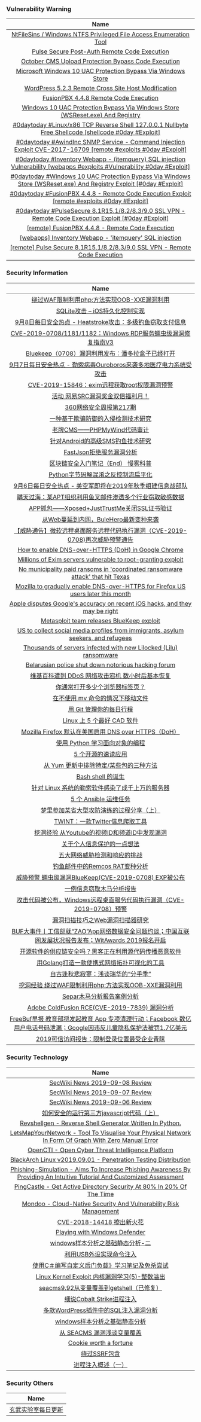 ###  						       							Vulnerability Warning

|                             Name                             |
| :----------------------------------------------------------: |
|[NtFileSins / Windows NTFS Privileged File Access Enumeration Tool](https://cxsecurity.com/issue/WLB-2019090055)|
|[Pulse Secure Post-Auth Remote Code Execution](https://cxsecurity.com/issue/WLB-2019090054)|
|[October CMS Upload Protection Bypass Code Execution](https://cxsecurity.com/issue/WLB-2019090053)|
|[Microsoft Windows 10 UAC Protection Bypass Via Windows Store](https://cxsecurity.com/issue/WLB-2019090051)|
|[WordPress 5.2.3 Remote Cross Site Host Modification](https://cxsecurity.com/issue/WLB-2019090049)|
|[FusionPBX 4.4.8 Remote Code Execution](https://cxsecurity.com/issue/WLB-2019090048)|
|[Windows 10 UAC Protection Bypass Via Windows Store (WSReset.exe) And Registry](https://cxsecurity.com/issue/WLB-2019090046)|
|[#0daytoday #Linux/x86 TCP Reverse Shell 127.0.0.1 Nullbyte Free Shellcode [shellcode  #0day #Exploit]](http://0day.today/exploits/33218)|
|[#0daytoday #AwindInc SNMP Service - Command Injection Exploit CVE-2017-16709 [remote #exploits  #0day #Exploit]](http://0day.today/exploits/33217)|
|[#0daytoday #Inventory Webapp - (itemquery) SQL injection Vulnerability [webapps #exploits #Vulnerability #0day #Exploit]](http://0day.today/exploits/33216)|
|[#0daytoday #Windows 10 UAC Protection Bypass Via Windows Store (WSReset.exe) And Registry Exploit [#0day #Exploit]](http://0day.today/exploits/33215)|
|[#0daytoday #FusionPBX 4.4.8 - Remote Code Execution Exploit  [remote #exploits  #0day #Exploit]](http://0day.today/exploits/33214)|
|[#0daytoday #PulseSecure 8.1R15.1/8.2/8.3/9.0 SSL VPN - Remote Code Execution Exploit [#0day #Exploit]](http://0day.today/exploits/33213)|
|[[remote] FusionPBX 4.4.8 - Remote Code Execution](https://www.exploit-db.com/exploits/47358)|
|[[webapps] Inventory Webapp - 'itemquery' SQL injection](https://www.exploit-db.com/exploits/47356)|
|[[remote] Pulse Secure 8.1R15.1/8.2/8.3/9.0 SSL VPN - Remote Code Execution](https://www.exploit-db.com/exploits/47354)|

### 						        							Security Information
|                             Name                                    |
| :----------------------------------------------------------: |
|[绕过WAF限制利用php:方法实现OOB-XXE漏洞利用](http://www.91ri.org/17904.html)|
|[SQLite攻击 – iOS持久化控制实现](http://www.91ri.org/17855.html)|
|[9月8日每日安全热点 - Heatstroke攻击：多级钓鱼窃取支付信息](https://www.anquanke.com/post/id/186082)|
|[CVE-2019-0708/1181/1182：Windows RDP服务蠕虫级漏洞修复指南V3](https://www.anquanke.com/post/id/186070)|
|[Bluekeep（0708）漏洞利用发布：潘多拉盒子已经打开](https://www.anquanke.com/post/id/186060)|
|[9月7日每日安全热点 - 勒索病毒Ouroboros来袭多地医疗电力系统受攻击](https://www.anquanke.com/post/id/186057)|
|[CVE-2019-15846：exim远程获取root权限漏洞预警](https://www.anquanke.com/post/id/186039)|
|[活动  网易SRC漏洞奖金双倍福利月！](https://www.anquanke.com/post/id/186029)|
|[360网络安全周报第217期](https://www.anquanke.com/post/id/186014)|
|[一种基于欺骗防御的入侵检测技术研究](https://www.anquanke.com/post/id/185986)|
|[老牌CMS——PHPMyWind代码审计](https://www.anquanke.com/post/id/185993)|
|[针对Android的高级SMS钓鱼技术研究](https://www.anquanke.com/post/id/185912)|
|[FastJson拒绝服务漏洞分析](https://www.anquanke.com/post/id/185964)|
|[区块链安全入门笔记（End）  慢雾科普](https://www.anquanke.com/post/id/185960)|
|[Python字节码解混淆之反控制流扁平化](https://www.anquanke.com/post/id/185482)|
|[9月6日每日安全热点 - 美空军即将在2019年秋季组建信息战部队](https://www.anquanke.com/post/id/185952)|
|[瞒天过海：某APT组织利用鱼叉邮件渗透多个行业窃取敏感数据](https://www.secpulse.com/archives/111999.html)|
|[APP抓包——Xposed+JustTrustMe关闭SSL证书验证](https://www.secpulse.com/archives/112022.html)|
|[从Web蔓延到内网，BuleHero最新变种来袭](https://www.secpulse.com/archives/111879.html)|
|[【威胁通告】微软远程桌面服务远程代码执行漏洞（CVE-2019-0708)再次威胁预警通告](http://blog.nsfocus.net/cve-2019-0708-2/)|
|[How to enable DNS-over-HTTPS (DoH) in Google Chrome](https://www.zdnet.com/article/how-to-enable-dns-over-https-doh-in-google-chrome/#ftag=RSSbaffb68)|
|[Millions of Exim servers vulnerable to root-granting exploit](https://www.zdnet.com/article/millions-of-exim-servers-vulnerable-to-root-granting-exploit/#ftag=RSSbaffb68)|
|[No municipality paid ransoms in 'coordinated ransomware attack' that hit Texas](https://www.zdnet.com/article/no-municipality-paid-ransoms-in-coordinated-ransomware-attack-that-hit-texas/#ftag=RSSbaffb68)|
|[Mozilla to gradually enable DNS-over-HTTPS for Firefox US users later this month](https://www.zdnet.com/article/mozilla-to-gradually-enable-dns-over-https-for-firefox-us-users-later-this-month/#ftag=RSSbaffb68)|
|[Apple disputes Google's accuracy on recent iOS hacks, and they may be right](https://www.zdnet.com/article/apple-disputes-googles-accuracy-on-recent-ios-hacks-and-they-may-be-right/#ftag=RSSbaffb68)|
|[Metasploit team releases BlueKeep exploit](https://www.zdnet.com/article/metasploit-team-releases-bluekeep-exploit/#ftag=RSSbaffb68)|
|[US to collect social media profiles from immigrants, asylum seekers, and refugees](https://www.zdnet.com/article/us-to-collect-social-media-profiles-from-immigrants-asylum-seekers-and-refugees/#ftag=RSSbaffb68)|
|[Thousands of servers infected with new Lilocked (Lilu) ransomware](https://www.zdnet.com/article/thousands-of-servers-infected-with-new-lilocked-lilu-ransomware/#ftag=RSSbaffb68)|
|[Belarusian police shut down notorious hacking forum](https://www.zdnet.com/article/belarusian-police-shut-down-notorious-hacking-forum/#ftag=RSSbaffb68)|
|[维基百科遭到 DDoS 网络攻击宕机 数小时后基本恢复](https://linux.cn/article-11323-1.html?utm_source=rss&utm_medium=rss)|
|[你通常打开多少个浏览器标签页？](https://linux.cn/article-11322-1.html?utm_source=rss&utm_medium=rss)|
|[在不使用 mv 命令的情况下移动文件](https://linux.cn/article-11321-1.html?utm_source=rss&utm_medium=rss)|
|[用 Git 管理你的每日行程](https://linux.cn/article-11320-1.html?utm_source=rss&utm_medium=rss)|
|[Linux 上 5 个最好 CAD 软件](https://linux.cn/article-11319-1.html?utm_source=rss&utm_medium=rss)|
|[Mozilla Firefox 默认在美国启用 DNS over HTTPS（DoH）](https://linux.cn/article-11318-1.html?utm_source=rss&utm_medium=rss)|
|[使用 Python 学习面向对象的编程](https://linux.cn/article-11317-1.html?utm_source=rss&utm_medium=rss)|
|[5 个开源的速读应用](https://linux.cn/article-11316-1.html?utm_source=rss&utm_medium=rss)|
|[从 Yum 更新中排除特定/某些包的三种方法](https://linux.cn/article-11315-1.html?utm_source=rss&utm_medium=rss)|
|[Bash shell 的诞生](https://linux.cn/article-11314-1.html?utm_source=rss&utm_medium=rss)|
|[针对 Linux 系统的勒索软件感染了成千上万的服务器](https://linux.cn/article-11313-1.html?utm_source=rss&utm_medium=rss)|
|[5 个 Ansible 运维任务](https://linux.cn/article-11312-1.html?utm_source=rss&utm_medium=rss)|
|[梦里参加某省大型攻防演练的过程分享（上）](https://www.freebuf.com/vuls/212909.html)|
|[TWINT：一款Twitter信息爬取工具](https://www.freebuf.com/sectool/212601.html)|
|[挖洞经验  从Youtube的视频ID和频道ID中发现漏洞](https://www.freebuf.com/vuls/211973.html)|
|[关于个人信息保护的一点想法](https://www.freebuf.com/articles/neopoints/213046.html)|
|[五大网络威胁检测和响应的挑战](https://www.freebuf.com/articles/network/212533.html)|
|[钓鱼邮件中的Remcos RAT变种分析](https://www.freebuf.com/articles/network/212400.html)|
|[威胁预警  蠕虫级漏洞BlueKeep(CVE-2019-0708) EXP被公布](https://www.freebuf.com/vuls/213745.html)|
|[一例信息窃取木马分析报告](https://www.freebuf.com/articles/network/211875.html)|
|[攻击代码被公布，Windows远程桌面服务代码执行漏洞（CVE-2019-0708）预警](https://www.freebuf.com/vuls/213754.html)|
|[漏洞扫描技巧之Web漏洞扫描器研究](https://www.freebuf.com/articles/web/212015.html)|
|[BUF大事件丨工信部就“ZAO”App网络数据安全问题约谈；中国互联网发展状况报告发布；WitAwards 2019报名开启](https://www.freebuf.com/news/213725.html)|
|[开源软件的供应链安全吗？黑客正在利用源代码传播恶意软件](https://www.freebuf.com/articles/network/212434.html)|
|[用Golang打造一款便携式网络拓扑可视化的工具](https://www.freebuf.com/sectool/212374.html)|
|[自古逢秋悲寂寥：浅谈瑞华的“分手季”](https://www.freebuf.com/news/213476.html)|
|[挖洞经验  绕过WAF限制利用php:方法实现OOB-XXE漏洞利用](https://www.freebuf.com/vuls/211822.html)|
|[Separ木马分析报告案例分析](https://www.freebuf.com/articles/network/211691.html)|
|[Adobe ColdFusion RCE(CVE-2019-7839) 漏洞分析](https://www.freebuf.com/vuls/210386.html)|
|[FreeBuf早报  教育部将发起教育 App 专项清理行动；Facebook 数亿用户电话号码泄漏；Google因违反儿童隐私保护法被罚1.7亿美元](https://www.freebuf.com/news/213643.html)|
|[2019可信访问报告：限制登录位置最受企业青睐](https://www.freebuf.com/articles/others-articles/212608.html)|

### 						        							Security  Technology
|                             Name                                    |
| :----------------------------------------------------------: |
|[SecWiki News 2019-09-08 Review](http://www.sec-wiki.com/?2019-09-08)|
|[SecWiki News 2019-09-07 Review](http://www.sec-wiki.com/?2019-09-07)|
|[SecWiki News 2019-09-06 Review](http://www.sec-wiki.com/?2019-09-06)|
|[如何安全的运行第三方javascript代码（上）](https://www.4hou.com/technology/20153.html)|
|[Revshellgen - Reverse Shell Generator Written In Python.](http://www.kitploit.com/2019/09/revshellgen-reverse-shell-generator.html)|
|[LetsMapYourNetwork - Tool To Visualise Your Physical Network In Form Of Graph With Zero Manual Error](http://www.kitploit.com/2019/09/letsmapyournetwork-tool-to-visualise.html)|
|[OpenCTI - Open Cyber Threat Intelligence Platform](http://www.kitploit.com/2019/09/opencti-open-cyber-threat-intelligence.html)|
|[BlackArch Linux v2019.09.01 - Penetration Testing Distribution](http://www.kitploit.com/2019/09/blackarch-linux-v20190901-penetration.html)|
|[Phishing-Simulation - Aims To Increase Phishing Awareness By Providing An Intuitive Tutorial And Customized Assessment](http://www.kitploit.com/2019/09/phishing-simulation-aims-to-increase.html)|
|[PingCastle - Get Active Directory Security At 80% In 20% Of The Time](http://www.kitploit.com/2019/09/pingcastle-get-active-directory.html)|
|[Mondoo - Cloud-Native Security And Vulnerability Risk Management](http://www.kitploit.com/2019/09/mondoo-cloud-native-security-and.html)|
|[CVE-2018-14418 擦出新火花](http://xz.aliyun.com/t/6223)|
|[Playing with Windows Defender](http://xz.aliyun.com/t/6216)|
|[windows样本分析之基础静态分析-二](http://xz.aliyun.com/t/6221)|
|[利用USB外设实现命令注入](http://xz.aliyun.com/t/6217)|
|[使用C＃编写自定义后门负载》学习笔记及免杀尝试](http://xz.aliyun.com/t/6222)|
|[Linux Kernel Exploit 内核漏洞学习(5)-整数溢出](http://xz.aliyun.com/t/6212)|
|[seacms9.92从变量覆盖到getshell（已修复）](http://xz.aliyun.com/t/6192)|
|[细说Cobalt Strike进程注入](http://xz.aliyun.com/t/6205)|
|[多款WordPress插件中的SQL注入漏洞分析](http://xz.aliyun.com/t/6214)|
|[windows样本分析之基础静态分析](http://xz.aliyun.com/t/6204)|
|[从 SEACMS 漏洞浅谈变量覆盖](http://xz.aliyun.com/t/6198)|
|[Cookie worth a fortune](http://xz.aliyun.com/t/6211)|
|[绕过SSRF包含](http://xz.aliyun.com/t/6207)|
|[进程注入概述（一）](http://xz.aliyun.com/t/6210)|

### 						        							Security  Others
|                             Name                                    |
| :----------------------------------------------------------: |
|[玄武实验室每日更新](https://weibo.com/p/1006065582522936/wenzhang?from=page_100606_profile&wvr=6&mod=wenzhangmore)|

